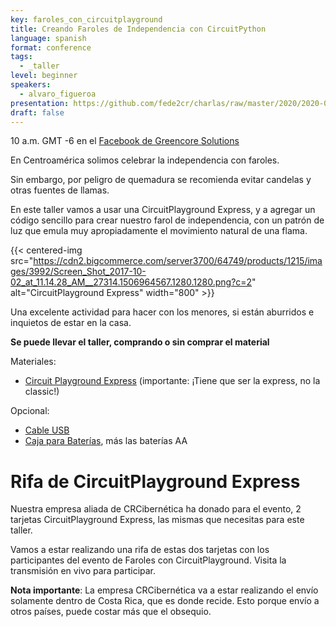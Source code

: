 ```yaml
---
key: faroles_con_circuitplayground
title: Creando Faroles de Independencia con CircuitPython
language: spanish
format: conference
tags:
  - _taller
level: beginner
speakers:
  - alvaro_figueroa
presentation: https://github.com/fede2cr/charlas/raw/master/2020/2020-09-09-D%C3%ADa-CircuitPython/Charla%20-%20Faroles%20de%20Independencia%20con%20CircuitPython.pdf
draft: false
---
```

10 a.m. GMT -6 en el [Facebook de Greencore Solutions](https://www.facebook.com/GreencoreSolutions/live)

En Centroamérica solimos celebrar la independencia con faroles.

Sin embargo, por peligro de quemadura se recomienda evitar candelas y otras fuentes de llamas.

En este taller vamos a usar una CircuitPlayground Express, y a agregar un código sencillo para crear nuestro farol de independencia, con un patrón de luz que emula muy apropiadamente el movimiento natural de una flama.


{{< centered-img src="https://cdn2.bigcommerce.com/server3700/64749/products/1215/images/3992/Screen_Shot_2017-10-02_at_11.14.28_AM__27314.1506964567.1280.1280.png?c=2" alt="CircuitPlayground Express" width="800" >}}

Una excelente actividad para hacer con los menores, si están aburridos e inquietos de estar en la casa.

**Se puede llevar el taller, comprando o sin comprar el material**

Materiales:

- [Circuit Playground Express](https://www.crcibernetica.com/circuit-playground-express/) (importante: ¡Tiene que ser la express, no la classic!)

Opcional:

- [Cable USB](https://www.crcibernetica.com/usb-microb-cable-80-cm/)
- [Caja para Baterías](https://www.crcibernetica.com/3-x-aa-battery-holder-with-cover-switch-jst-connector/), más las baterías AA

# Rifa de CircuitPlayground Express

Nuestra empresa aliada de CRCibernética ha donado para el evento, 2 tarjetas CircuitPlayground Express, las mismas que necesitas para este taller.

Vamos a estar realizando una rifa de estas dos tarjetas con los participantes del evento de Faroles con CircuitPlayground. Visita la transmisión en vivo para participar.

**Nota importante**: La empresa CRCibernética va a estar realizando el envío solamente dentro de Costa Rica, que es donde recide. Esto porque envío a otros países, puede costar más que el obsequio.
